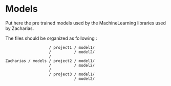 # Models

Put here the pre trained models used by the MachineLearning libraries used by Zacharias.

The files should be organized as following :

                       / project1 / model1/
                       /          / model2/
                       /
    Zacharias / models / project2 / model1/
                       /          / model2/
                       /
                       / project3 / model1/
                                  / model2/
